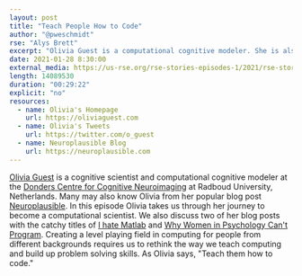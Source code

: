 ```yaml
---
layout: post
title: "Teach People How to Code"
author: "@pweschmidt"
rse: "Alys Brett"
excerpt: "Olivia Guest is a computational cognitive modeler. She is also a prolific publisher and blogger. In this episode we discuss, amongst other things, two of her catchy blog posts."
date: 2021-01-28 8:30:00
external_media: https://us-rse.org/rse-stories-episodes-1/2021/rse-stories-alys-brett-episode-50.mp3
length: 14089530
duration: "00:29:22"
explicit: "no"
resources:
  - name: Olivia's Homepage
    url: https://oliviaguest.com
  - name: Olivia's Tweets
    url: https://twitter.com/o_guest 
  - name: Neuroplausible Blog
    url: https://neuroplausible.com
--- 
```


[Olivia Guest](https://oliviaguest.com) is a cognitive scientist and computational cognitive modeler at the [Donders Centre for Cognitive Neuroimaging](https://www.ru.nl/donders/) at Radboud University, Netherlands.
Many may also know Olivia from her popular blog post [Neuroplausible](https://neuroplausible.com). In this episode Olivia takes us through her journey to become a computational scientist. We also discuss two of her blog posts with the catchy titles of [I hate Matlab](https://neuroplausible.com/matlab) and [Why Women in Psychology Can't Program](https://neuroplausible.com/programming). Creating a level playing field in computing for people from different backgrounds requires us to rethink the way we teach computing and build up problem solving skills. As Olivia says, "Teach them how to code."
